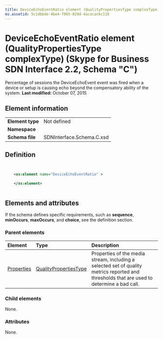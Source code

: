 ```yaml
---
title: DeviceEchoEventRatio element (QualityPropertiesType complexType) (Skype for Business SDN Interface 2.2, Schema "C")
ms.assetid: 5c1dbbde-4be4-f965-829d-4acacac6c118
---
```



# DeviceEchoEventRatio element (QualityPropertiesType complexType) (Skype for Business SDN Interface 2.2, Schema "C")
Percentage of sessions the DeviceEchoEvent event was fired when a device or setup is causing echo beyond the compensatory ability of the system. 
 **Last modified:** October 07, 2015
  
    
    


## Element information


|||
|:-----|:-----|
|**Element type**|Not defined |
|**Namespace**||
|**Schema file**|SDNInterface.Schema.C.xsd |
   

## Definition


```XML


    <xs:element name="DeviceEchoEventRatio" >
    
    </xs:element>
  
```


## Elements and attributes

If the schema defines specific requirements, such as **sequence**, **minOccurs**, **maxOccurs**, and **choice**, see the definition section. 
  
    
    

### Parent elements



|**Element**|**Type**|**Description**|
|:-----|:-----|:-----|
| [Properties](properties-element-qualitytype-complextype.md)| [QualityPropertiesType](qualitypropertiestype-complextype-1.md)|Properties of the media stream, including a selected set of quality metrics reported and thresholds that are used to determine a bad call. |
   

### Child elements

None. 
  
    
    

### Attributes

None. 
  
    
    

